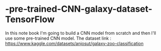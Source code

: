 # -pre-trained-CNN-galaxy-dataset-TensorFlow
In this note book I'm going to build a CNN model from scratch and then I'll use some pre-trained CNN model.
The dataset link : https://www.kaggle.com/datasets/anjosut/galaxy-zoo-classification
